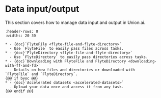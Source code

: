 # Data input/output

This section covers how to manage data input and output in Union.ai.

```{list-table}
:header-rows: 0
:widths: 20 30

* - {doc}`FlyteFile <flyte-file-and-flyte-directory>`
  - Use `FlyteFile` to easily pass files across tasks.
* - {doc}`FlyteDirectory <flyte-file-and-flyte-directory>`
  - Use `FlyteDirectory` to easily pass directories across tasks.
* - {doc}`Downloading with FlyteFile and FlyteDirectory <downloading-with-ff-and-fd>`
  - Details on how files and directories or downloaded with `FlyteFile` and `FlyteDirectory`.
{@@ if byoc @@}
* - {doc}`Accelerated datasets <accelerated-datasets>`
  - Upload your data once and access it from any task.
{@@ endif @@}
```
